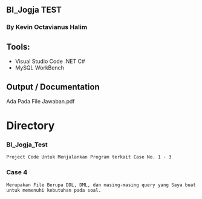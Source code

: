 ## BI_Jogja TEST
### By Kevin Octavianus Halim

## Tools:
 - Visual Studio Code .NET C#
 - MySQL WorkBench

## Output / Documentation
Ada Pada File Jawaban.pdf

# Directory
### BI_Jogja_Test
    Project Code Untuk Menjalankan Program terkait Case No. 1 - 3

### Case 4
    Merupakan File Berupa DDL, DML, dan masing-masing query yang Saya buat untuk memenuhi kebutuhan pada soal.